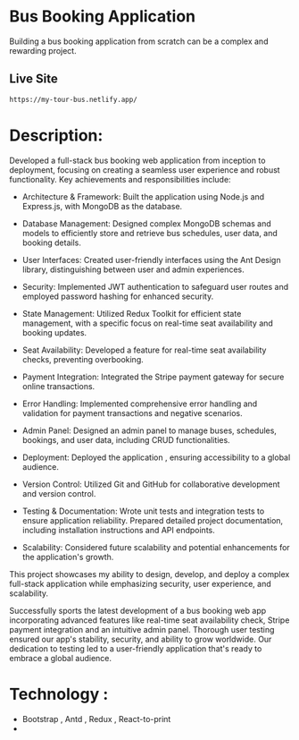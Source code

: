 # Bus Booking Application


Building a bus booking application from scratch can be a complex and rewarding project. 
##  Live Site
```bash
https://my-tour-bus.netlify.app/
```

# Description:

Developed a full-stack bus booking web application from inception to deployment, focusing on creating a seamless user experience and robust functionality. Key achievements and responsibilities include:

- Architecture & Framework: Built the application using Node.js and Express.js, with MongoDB as the database.
- Database Management: Designed complex MongoDB schemas and models to efficiently store and retrieve bus schedules, user data, and booking details.

- User Interfaces: Created user-friendly interfaces using the Ant Design library, distinguishing between user and admin experiences.
- Security: Implemented JWT authentication to safeguard user routes and employed password hashing for enhanced security.
- State Management: Utilized Redux Toolkit for efficient state management, with a specific focus on real-time seat availability and booking updates.
- Seat Availability: Developed a feature for real-time seat availability checks, preventing overbooking.
- Payment Integration: Integrated the Stripe payment gateway for secure online transactions.
- Error Handling: Implemented comprehensive error handling and validation for payment transactions and negative scenarios.
- Admin Panel: Designed an admin panel to manage buses, schedules, bookings, and user data, including CRUD functionalities.
- Deployment: Deployed the application , ensuring accessibility to a global audience.
- Version Control: Utilized Git and GitHub for collaborative development and version control.
- Testing & Documentation: Wrote unit tests and integration tests to ensure application reliability. Prepared detailed project documentation, including installation instructions and API endpoints.
- Scalability: Considered future scalability and potential enhancements for the application's growth.

This project showcases my ability to design, develop, and deploy a complex full-stack application while emphasizing security, user experience, and scalability.



Successfully sports the latest development of a bus booking web app incorporating advanced features like real-time seat availability check, Stripe payment integration and an intuitive admin panel. 
Thorough user testing ensured our app's stability, security, and ability to grow worldwide. Our dedication to testing led to a user-friendly application that's ready to embrace a global audience.



# Technology :


- Bootstrap , Antd , Redux , React-to-print
- 

